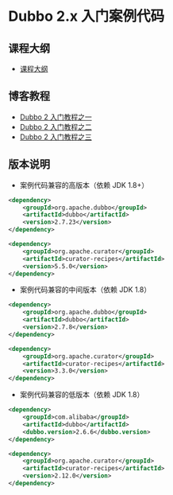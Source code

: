 # Dubbo 2.x 入门案例代码

## 课程大纲

- [课程大纲](docs/课程大纲.md)

## 博客教程

- [Dubbo 2 入门教程之一](https://www.techgrow.cn/posts/d484ffa3.html)
- [Dubbo 2 入门教程之二](https://www.techgrow.cn/posts/ad584707.html)
- [Dubbo 2 入门教程之三](https://www.techgrow.cn/posts/ef04d10a.html)

## 版本说明

- 案例代码兼容的高版本（依赖 JDK 1.8+）

``` xml
<dependency>
    <groupId>org.apache.dubbo</groupId>
    <artifactId>dubbo</artifactId>
    <version>2.7.23</version>
</dependency>

<dependency>
    <groupId>org.apache.curator</groupId>
    <artifactId>curator-recipes</artifactId>
    <version>5.5.0</version>
</dependency>
```

- 案例代码兼容的中间版本（依赖 JDK 1.8）

``` xml
<dependency>
    <groupId>org.apache.dubbo</groupId>
    <artifactId>dubbo</artifactId>
    <version>2.7.8</version>
</dependency>

<dependency>
    <groupId>org.apache.curator</groupId>
    <artifactId>curator-recipes</artifactId>
    <version>3.3.0</version>
</dependency>
```

- 案例代码兼容的低版本（依赖 JDK 1.8）

``` xml
<dependency>
    <groupId>com.alibaba</groupId>
    <artifactId>dubbo</artifactId>
    <dubbo.version>2.6.6</dubbo.version>
</dependency>

<dependency>
    <groupId>org.apache.curator</groupId>
    <artifactId>curator-recipes</artifactId>
    <version>2.12.0</version>
</dependency>
```
